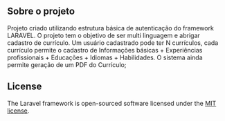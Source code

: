 ## Sobre o projeto

Projeto criado utilizando estrutura básica de autenticação do framework LARAVEL. O projeto tem o objetivo de ser multi linguagem e abrigar cadastro de currículo. Um usuário cadastrado pode ter N currículos, cada currículo permite o cadastro de Informações básicas + Experiências profissionais + Educações + Idiomas + Habilidades. O sistema ainda permite geração de um PDF do Currículo;

## License

The Laravel framework is open-sourced software licensed under the [MIT license](https://opensource.org/licenses/MIT).
